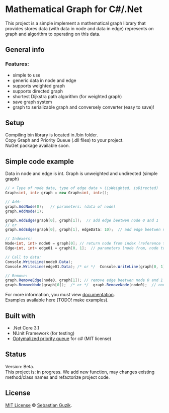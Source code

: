 # Mathematical Graph for C#/.Net
This project is a simple implement a mathematical graph library that provides stores data (with data in node and data in edge) represents on graph and algorithm to operating on this data.

## General info
### Features:
- simple to use
- generic data in node and edge
- supports weighted graph
- supports directed graph
- shortest Dijkstra path algorithm (for weighted graph)
- save graph system
- graph to serializable graph and conversely converter (easy to save)!

## Setup
Compiling bin library is located in /bin folder. <br />
Copy Graph and Priority Queue (.dll files) to your project. <br />
NuGet package available soon.

## Simple code example
Data in node and edge is int. Graph is unweighted and undirected (simple graph)
```C#
// < Type of node data, type of edge data > (isWeighted, isDirected)
Graph<int, int> graph = new Graph<int, int>();

// Add:
graph.AddNode(0);   // parameters: (data of node)
graph.AddNode(1);

graph.AddEdge(graph[0], graph[1]);  // add edge beetwen node 0 and 1
// or
graph.AddEdge(graph[0], graph[1], edgeData: 10);  // add edge beetwen node 0 and 1, and data in edge = 10

// Indexers:
Node<int, int> node0 = graph[0]; // return node from index (reference to node fields)
Edge<int, int> edge01 = graph[0, 1];  // parameters [node from, node to], return edge beetwen node 0 and 1

// Call to data:
Console.WriteLine(node0.Data);
Console.WriteLine(edge01.Data); /* or */  Console.WriteLine(graph[0, 1].Data);

// Remove:
graph.RemoveEdge(node0, graph[1]); // remove edge beetwen node 0 and 1
graph.RemoveNode(graph[0]);  /* or */  graph.RemoveNode(node0);  // node 1 becomes to node 0
```
For more information, you must view [documentation](https://github.com/Guzik1/.Net_MathGraph/blob/master/docs/Graph.md). <br />
Examples available here (TODO! make examples).

## Built with
- .Net Core 3.1
- NUnit Framework (for testing)
- [Optymalized priority queue](https://github.com/BlueRaja/High-Speed-Priority-Queue-for-C-Sharp) for c# (MIT license)

## Status
Version: Beta. <br />
This project is: in progress. We add new function, may changes existing method/class names and refactorize project code.

## License
[MIT License](https://github.com/Guzik1/.Net_MathGraph/blob/master/LICENSE) © [Sebastian Guzik](https://github.com/Guzik1).
